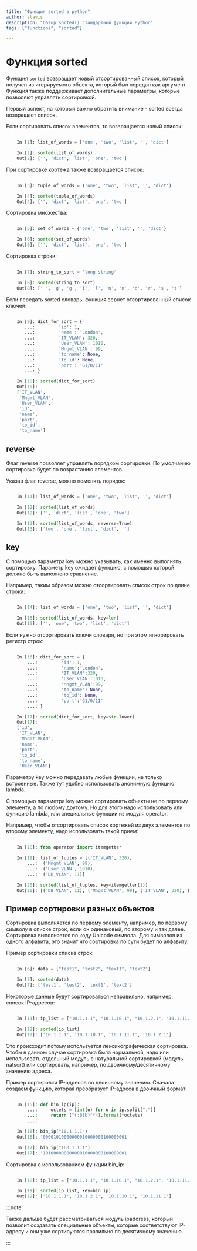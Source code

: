```yaml
---
title: "Функция sorted в python"
author: stavis
description: "Обзор sorted() стандартной функции Python"
tags: ["functions", "sorted"]

---
```


# Функция sorted

Функция `sorted` возвращает новый отсортированный список, который
получен из итерируемого объекта, который был передан как аргумент.
Функция также поддерживает дополнительные параметры, которые позволяют
управлять сортировкой.

Первый аспект, на который важно обратить внимание - sorted всегда
возвращает список.

Если сортировать список элементов, то возвращается новый список:

```py

    In [1]: list_of_words = ['one', 'two', 'list', '', 'dict']

    In [2]: sorted(list_of_words)
    Out[2]: ['', 'dict', 'list', 'one', 'two']
```

При сортировке кортежа также возвращается список:

```py

    In [3]: tuple_of_words = ('one', 'two', 'list', '', 'dict')

    In [4]: sorted(tuple_of_words)
    Out[4]: ['', 'dict', 'list', 'one', 'two']
```

Сортировка множества:

```py

    In [5]: set_of_words = {'one', 'two', 'list', '', 'dict'}

    In [6]: sorted(set_of_words)
    Out[6]: ['', 'dict', 'list', 'one', 'two']
```

Сортировка строки:

```py

    In [7]: string_to_sort = 'long string'

    In [8]: sorted(string_to_sort)
    Out[8]: [' ', 'g', 'g', 'i', 'l', 'n', 'n', 'o', 'r', 's', 't']
```

Если передать sorted словарь, функция вернет отсортированный список
ключей:

```py

    In [9]: dict_for_sort = {
       ...:         'id': 1,
       ...:         'name': 'London',
       ...:         'IT_VLAN': 320,
       ...:         'User_VLAN': 1010,
       ...:         'Mngmt_VLAN': 99,
       ...:         'to_name': None,
       ...:         'to_id': None,
       ...:         'port': 'G1/0/11'
       ...: }

    In [10]: sorted(dict_for_sort)
    Out[10]:
    ['IT_VLAN',
     'Mngmt_VLAN',
     'User_VLAN',
     'id',
     'name',
     'port',
     'to_id',
     'to_name']
```

## reverse

Флаг reverse позволяет управлять порядком сортировки. По умолчанию
сортировка будет по возрастанию элементов.

Указав флаг reverse, можно поменять порядок:

```py

    In [11]: list_of_words = ['one', 'two', 'list', '', 'dict']

    In [12]: sorted(list_of_words)
    Out[12]: ['', 'dict', 'list', 'one', 'two']

    In [13]: sorted(list_of_words, reverse=True)
    Out[13]: ['two', 'one', 'list', 'dict', '']
```

## key

С помощью параметра key можно указывать, как именно выполнять
сортировку. Параметр key ожидает функцию, с помощью которой должно быть
выполнено сравнение.

Например, таким образом можно отсортировать список строк по длине
строки:

```py

    In [14]: list_of_words = ['one', 'two', 'list', '', 'dict']

    In [15]: sorted(list_of_words, key=len)
    Out[15]: ['', 'one', 'two', 'list', 'dict']
```

Если нужно отсортировать ключи словаря, но при этом игнорировать регистр
строк:

```py

    In [16]: dict_for_sort = {
        ...:         'id': 1,
        ...:         'name':'London',
        ...:         'IT_VLAN':320,
        ...:         'User_VLAN':1010,
        ...:         'Mngmt_VLAN':99,
        ...:         'to_name': None,
        ...:         'to_id': None,
        ...:         'port':'G1/0/11'
        ...: }

    In [17]: sorted(dict_for_sort, key=str.lower)
    Out[17]:
    ['id',
     'IT_VLAN',
     'Mngmt_VLAN',
     'name',
     'port',
     'to_id',
     'to_name',
     'User_VLAN']
```

Параметру key можно передавать любые функции, не только встроенные.
Также тут удобно использовать анонимную функцию lambda.

С помощью параметра key можно сортировать объекты не по первому
элементу, а по любому другому. Но для этого надо использовать или
функцию lambda, или специальные функции из модуля operator.

Например, чтобы отсортировать список кортежей из двух элементов по
второму элементу, надо использовать такой прием:

```py

    In [18]: from operator import itemgetter

    In [19]: list_of_tuples = [('IT_VLAN', 320),
        ...:  ('Mngmt_VLAN', 99),
        ...:  ('User_VLAN', 1010),
        ...:  ('DB_VLAN', 11)]

    In [20]: sorted(list_of_tuples, key=itemgetter(1))
    Out[20]: [('DB_VLAN', 11), ('Mngmt_VLAN', 99), ('IT_VLAN', 320), ('User_VLAN', 1010)]
```

## Пример сортировки разных объектов

Сортировка выполняется по первому элементу, например, по первому символу
в списке строк, если он одинаковый, по второму и так далее.
Сортировка выполняется по коду Unicode символа. Для символов из одного
алфавита, это значит что сортировка по сути будет по алфавиту.

Пример сортировки списка строк:


```py

    In [6]: data = ["test1", "test2", "text1", "text2"]

    In [7]: sorted(data)
    Out[7]: ['test1', 'test2', 'text1', 'text2']
```

Некоторые данные будут сортироваться неправильно, например, список IP-адресов:


```py

    In [11]: ip_list = ["10.1.1.1", "10.1.10.1", "10.1.2.1", "10.1.11.1"]

    In [12]: sorted(ip_list)
    Out[12]: ['10.1.1.1', '10.1.10.1', '10.1.11.1', '10.1.2.1']
```

Это происходит потому используется лексикографическая сортировка.
Чтобы в данном случае сортировка была нормальной, надо или использовать отдельный
модуль с натуральной сортировкой (модуль natsort) или сортировать, например,
по двоичному/десятичному значению адреса.

Пример сортировки IP-адресов по двоичному значению. Сначала создаем функцию,
которая преобразует IP-адреса в двоичный формат:


```py

    In [15]: def bin_ip(ip):
        ...:     octets = [int(o) for o in ip.split(".")]
        ...:     return ("{:08b}"*4).format(*octets)
        ...:

    In [16]: bin_ip("10.1.1.1")
    Out[16]: '00001010000000010000000100000001'

    In [17]: bin_ip("160.1.1.1")
    Out[17]: '10100000000000010000000100000001'
```

Сортировка с использованием функции bin_ip:

```py

    In [18]: ip_list = ["10.1.1.1", "10.1.10.1", "10.1.2.1", "10.1.11.1"]

    In [19]: sorted(ip_list, key=bin_ip)
    Out[19]: ['10.1.1.1', '10.1.2.1', '10.1.10.1', '10.1.11.1']
```

:::note

Также дальше будет рассматриваться модуль ipaddress, который позволит создавать
специальные объекты, которые соответствуют IP-адресу и они уже сортируются правильно
по десятичному значению.

:::
    
